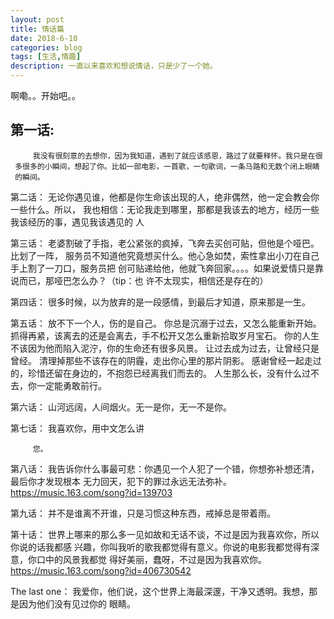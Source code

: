```yaml
---
layout: post
title: 情话篇
date: 2018-6-10
categories: blog
tags: [生活,情趣]
description: 一直以来喜欢和想说情话，只是少了一个她。
---
```


啊嘞。。开始吧。。
## 第一话:
         我没有很刻意的去想你，因为我知道，遇到了就应该感恩，路过了就要释怀。我只是在很
     多很多的小瞬间，想起了你。比如一部电影，一首歌，一句歌词，一条马路和无数个闭上眼睛
     的瞬间。
第二话：
         无论你遇见谁，他都是你生命该出现的人，绝非偶然，他一定会教会你一些什么。所以，
     我也相信：无论我走到哪里，那都是我该去的地方，经历一些我该经历的事，遇见我该遇见的
     人

第三话：
         老婆割破了手指，老公紧张的疯掉，飞奔去买创可贴，但他是个哑巴。比划了一阵，
     服务员不知道他究竟想买什么。他心急如焚，索性拿出小刀在自己手上割了一刀口，服务员把
     创可贴递给他，他就飞奔回家。。。。如果说爱情只是靠说而已，那哑巴怎么办？（tip：也
     许不太现实，相信还是存在的）

第四话：
         很多时候，以为放弃的是一段感情，到最后才知道，原来那是一生。

第五话：
         放不下一个人，伤的是自己。
         你总是沉溺于过去，又怎么能重新开始。
         抓得再紧，该离去的还是会离去，手不松开又怎么重新拾取岁月宝石。
         你的人生不该因为他而陷入泥泞，你的生命还有很多风景。
         让过去成为过去，让曾经只是曾经。
         清理掉那些不该存在的阴霾，走出你心里的那片阴影。
         感谢曾经一起走过的，珍惜还留在身边的，不抱怨已经离我们而去的。
         人生那么长，没有什么过不去，你一定能勇敢前行。

第六话：
         山河远阔，人间烟火。无一是你，无一不是你。

第七话：
         我喜欢你，用中文怎么讲

         您。

第八话：
         我告诉你什么事最可悲：你遇见一个人犯了一个错，你想弥补想还清，最后你才发现根本
         无力回天，犯下的罪过永远无法弥补。https://music.163.com/song?id=139703

第九话：
         并不是谁离不开谁，只是习惯这种东西，戒掉总是带着雨。

第十话：
         世界上哪来的那么多一见如故和无话不谈，不过是因为我喜欢你，所以你说的话我都感
         兴趣，你叫我听的歌我都觉得有意义。你说的电影我都觉得有深意，你口中的风景我都觉
         得好美丽，蠢呀，不过是因为我喜欢你。https://music.163.com/song?id=406730542

The last one：
         我爱你，他们说，这个世界上海最深邃，干净又透明。我想，那是因为他们没有见过你的
         眼睛。
